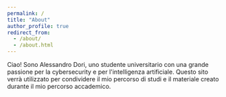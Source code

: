 ```yaml
---
permalink: /
title: "About"
author_profile: true
redirect_from: 
  - /about/
  - /about.html
---
```

<!-- Inizio: Sezione personalizzabile per la schermata d'inizio -->
Ciao! Sono Alessandro Dori, uno studente universitario con una grande passione per la cybersecurity e per l'intelligenza artificiale. Questo sito verrà utilizzato per condividere il mio percorso di studi e il materiale creato durante il mio percorso accademico. 
<!-- Fine: Sezione personalizzabile -->
